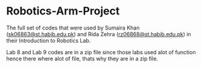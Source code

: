 # Robotics-Arm-Project
The full set of codes that were used by Sumaira Khan (sk06863@st.habib.edu.pk) and Rida Zehra (rz06868@st.habib.edu.pk) in their Introduction to Robotics Lab.

Lab 8 and Lab 9 codes are in a zip file since those labs used alot of function hence there where alot of file, thats why they are in a zip file.

